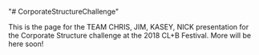 "# CorporateStructureChallenge" 

This is the page for the TEAM CHRIS, JIM, KASEY, NICK presentation for the Corporate Structure challenge at the 2018 CL+B Festival.
More will be here soon!
